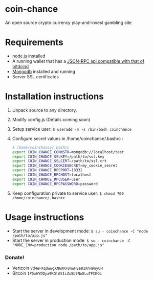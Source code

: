 coin-chance
===========

An open source crypto currency play-and-invest gambling site

Requirements
===========

* [node.js](http://nodejs.org/) installed
* A running wallet that has a [JSON-RPC api compatible with that of bitdoind](https://en.bitcoin.it/wiki/Original_Bitcoin_client/API_calls_list)
* [Mongodb](https://www.mongodb.org/) installed and running
* Server SSL certificates

Installation instructions
===========

1. Unpack source to any directory.
2. Modify config.js (Details coming soon)
3. Setup service user: `$ useradd -m -s /bin/bash coinchance`
4. Configure secret values in /home/coinchance/.bashrc : 

    ```bash 
    # /home/coinchance/.bashrc 
    export COIN_CHANCE_CONNSTR=mongodb://localhost/test 
    export COIN_CHANCE_SSLKEY=/path/to/ssl.key  
    export COIN_CHANCE_SSLCERT=/path/to/ssl.crt 
    export COIN_CHANCE_COOKIESECRET=my_cookie_secret 
    export COIN_CHANCE_RPCPORT=18332 
    export COIN_CHANCE_RPCHOST=localhost 
    export COIN_CHANCE_RPCUSER=user 
    export COIN_CHANCE_RPCPASSWORD=password
    ```
5. Keep configuration private to service user: `$ chmod 700 /home/coinchance/.bashrc`

Usage instructions
============

* Start the server in development mode: `$ su - coinchance -C "node /path/to/app.js"`
* Start the server in production mode: `$ su - coinchance -C "NODE_ENV=production node /path/to/app.js"`

### Donate!
- Vertcoin `Vd4eFKqQwwgXNGAKFDnwPEe81XnH9nyGH`
- Bitcoin `1P5xWYDQya9KGfA51iZxSb7No8LuTFCKGL`
